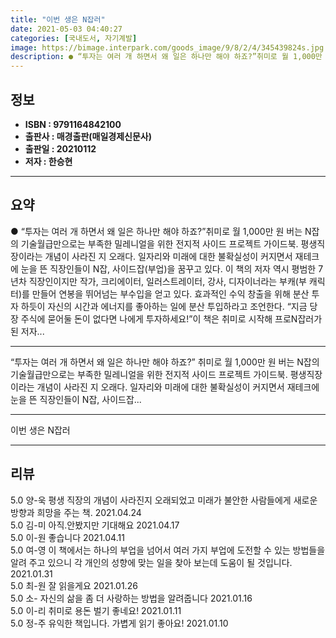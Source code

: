 ```yaml
---
title: "이번 생은 N잡러"
date: 2021-05-03 04:40:27
categories: [국내도서, 자기계발]
image: https://bimage.interpark.com/goods_image/9/8/2/4/345439824s.jpg
description: ● “투자는 여러 개 하면서 왜 일은 하나만 해야 하죠?”취미로 월 1,000만 원 버는 N잡의 기술월급만으로는 부족한 밀레니얼을 위한 전지적 사이드 프로젝트 가이드북. 평생직장이라는 개념이 사라진 지 오래다. 일자리와 미래에 대한 불확실성이 커지면서 재테크에 눈을 뜬 직장인들이 N잡
---
```


## **정보**

- **ISBN : 9791164842100**
- **출판사 : 매경출판(매일경제신문사)**
- **출판일 : 20210112**
- **저자 : 한승현**

------



## **요약**

●  “투자는 여러 개 하면서 왜 일은 하나만 해야 하죠?”취미로 월 1,000만 원 버는 N잡의 기술월급만으로는 부족한 밀레니얼을 위한 전지적 사이드 프로젝트 가이드북. 평생직장이라는 개념이 사라진 지 오래다. 일자리와 미래에 대한 불확실성이 커지면서 재테크에 눈을 뜬 직장인들이 N잡, 사이드잡(부업)을 꿈꾸고 있다. 이 책의 저자 역시 평범한 7년차 직장인이지만 작가, 크리에이터, 일러스트레이터, 강사, 디자이너라는 부캐(부 캐릭터)를 만들어 연봉을 뛰어넘는 부수입을 얻고 있다. 효과적인 수익 창출을 위해 분산 투자 하듯이 자신의 시간과 에너지를 좋아하는 일에 분산 투입하라고 조언한다. “지금 당장 주식에 묻어둘 돈이 없다면 나에게 투자하세요!”이 책은 취미로 시작해 프로N잡러가 된 저자...

------

“투자는 여러 개 하면서 왜 일은 하나만 해야 하죠?”
취미로 월 1,000만 원 버는 N잡의 기술월급만으로는 부족한 밀레니얼을 위한 전지적 사이드 프로젝트 가이드북. 평생직장이라는 개념이 사라진 지 오래다. 일자리와 미래에 대한 불확실성이 커지면서 재테크에 눈을 뜬 직장인들이 N잡, 사이드잡... 

------


이번 생은 N잡러 

------


## **리뷰** 

5.0 양-욱 평생 직장의 개념이 사라진지 오래되었고 미래가 불안한 사람들에게 새로운 방향과 희망을 주는 책.  2021.04.24 <br/>5.0 김-미 아직.안봤지만 기대해요 2021.04.17 <br/>5.0 이-원 좋습니다 2021.04.11 <br/>5.0 여-영  이 책에서는 하나의 부업을 넘어서 여러 가지 부업에 도전할 수 있는 방법들을 알려 주고 있으니 각 개인의 성향에 맞는 일을 찾아 보는데 도움이 될 것입니다. 2021.01.31 <br/>5.0 최-원 잘 읽을게요 2021.01.26 <br/>5.0 소- 자신의 삶을 좀 더 사랑하는 방법을 알려줍니다 2021.01.16 <br/>5.0 이-리 취미로 용돈 벌기 좋네요! 2021.01.11 <br/>5.0 정-주 유익한 책입니다. 가볍게 읽기 좋아요! 2021.01.10 <br/>